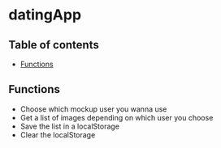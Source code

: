 # datingApp
## Table of contents
* [Functions](#functions)

## Functions
* Choose which mockup user you wanna use
* Get a list of images depending on which user you choose
* Save the list in a localStorage
* Clear the localStorage